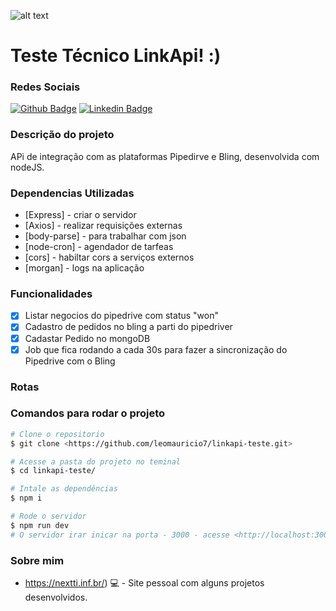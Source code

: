 ![alt text](https://www.filepicker.io/api/file/57XgNv1URwmpHlaM1HqR)

# Teste Técnico LinkApi! :)


### Redes Sociais
[![Github Badge](https://img.shields.io/badge/-Github-000?style=flat-square&logo=Github&logoColor=white&link=https://github.com/leomauricio7)](https://github.com/leomauricio7)
[![Linkedin Badge](https://img.shields.io/badge/-LinkedIn-blue?style=flat-square&logo=Linkedin&logoColor=white&link=https://www.linkedin.com/in/leomauriico7/)](https://www.linkedin.com/in/leomauriico7/)

### Descrição do projeto
APi de integração com as plataformas Pipedirve e Bling, desenvolvida com nodeJS. 

### Dependencias Utilizadas
- [Express] - criar o servidor
- [Axios] -  realizar requisições externas
- [body-parse] -  para trabalhar com json
- [node-cron] - agendador de tarfeas
- [cors] -  habiltar cors a serviços externos
- [morgan] -  logs na aplicação

### Funcionalidades
- [x] Listar negocios do pipedrive com status "won"
- [x] Cadastro de pedidos no bling a parti do pipedriver
- [x] Cadastar Pedido no mongoDB
- [x] Job que fica rodando a cada 30s para fazer a sincronização do Pipedrive com o Bling  

### Rotas

### Comandos para rodar o projeto
```bash
# Clone o repositorio
$ git clone <https://github.com/leomauricio7/linkapi-teste.git>

# Acesse a pasta do projeto no teminal
$ cd linkapi-teste/

# Intale as dependências
$ npm i

# Rode o servidor
$ npm run dev
# O servidor irar inicar na porta - 3000 - acesse <http://localhost:3000>
```
### Sobre mim
- https://nextti.inf.br/) 💻 - Site pessoal com alguns projetos desenvolvidos.